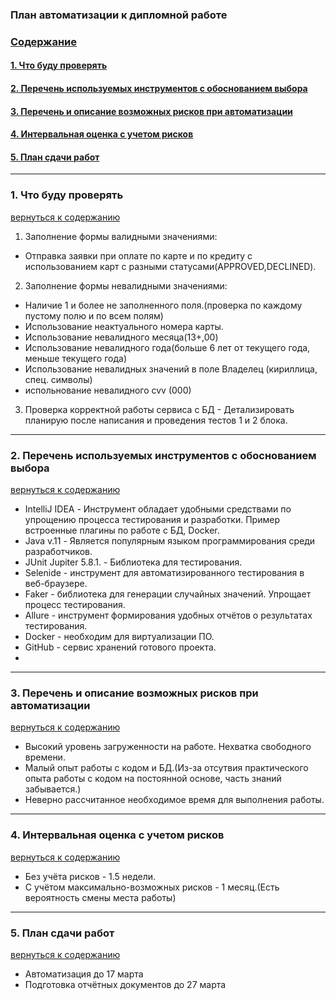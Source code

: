 ### __План автоматизации к дипломной работе__

<a name="0"></a>
### **[Содержание](#0)**
#### [1. Что буду проверять](#1)
#### [2. Перечень используемых инструментов с обоснованием выбора](#2)
#### [3. Перечень и описание возможных рисков при автоматизации](#3)
#### [4. Интервальная оценка с учетом рисков](#4)
#### [5. План сдачи работ](#5)
___
<a name="1"></a>
### 1. **Что буду проверять**
[вернуться к содержанию](#0)
1. Заполнение формы валидными значениями:
- Отправка заявки при оплате по карте и по кредиту с использованием карт с разными статусами(APPROVED,DECLINED).
2. Заполнение формы невалидными значениями:
- Наличие 1 и более не заполненного поля.(проверка по каждому пустому полю и по всем полям)
- Использование неактуального номера карты.
- Использование невалидного месяца(13+,00)
- Использование невалидного года(больше 6 лет от текущего года, меньше текущего года)
- Использование невалидных значений в поле Владелец (кириллица, спец. символы)
- испольнование невалидного cvv (000)
3. Проверка корректной работы сервиса с БД - Детализировать планирую после написания и проведения тестов 1 и 2 блока.
---
<a name="2"></a>
### 2. **Перечень используемых инструментов с обоснованием выбора**
[вернуться к содержанию](#0)
- IntelliJ IDEA -  Инструмент обладает удобными средствами по упрощению процесса тестирования и разработки. 
Пример встроенные плагины по работе с БД, Docker.
- Java v.11 -  Является популярным языком программирования среди разработчиков.
- JUnit Jupiter 5.8.1. - Библиотека для тестирования.
- Selenide - инструмент для автоматизированного тестирования в веб-браузере.
- Faker - библиотека для генерации случайных значений. Упрощает процесс тестирования.
- Allure - инструмент формирования удобных отчётов о результатах тестирования.
- Docker - необходим для виртуализации ПО.
- GitHub - сервис хранений готового проекта.
- 
---
<a name="3"></a>
### 3. Перечень и описание возможных рисков при автоматизации
[вернуться к содержанию](#0)

* Высокий уровень загруженности на работе. Нехватка свободного времени.
* Малый опыт работы с кодом и БД.(Из-за отсутвия практического опыта работы с кодом на постоянной основе, часть знаний забывается.)
* Неверно рассчитанное необходимое время для выполнения работы.
---
<a name="4"></a>
### 4. Интервальная оценка с учетом рисков
[вернуться к содержанию](#0)

* Без учёта рисков - 1.5 недели.
* С учётом максимально-возможных рисков - 1 месяц.(Есть вероятность смены места работы)
---
<a name="5"></a>
### 5. План сдачи работ 
[вернуться к содержанию](#0)

* Автоматизация до 17 марта
* Подготовка отчётных документов до 27 марта